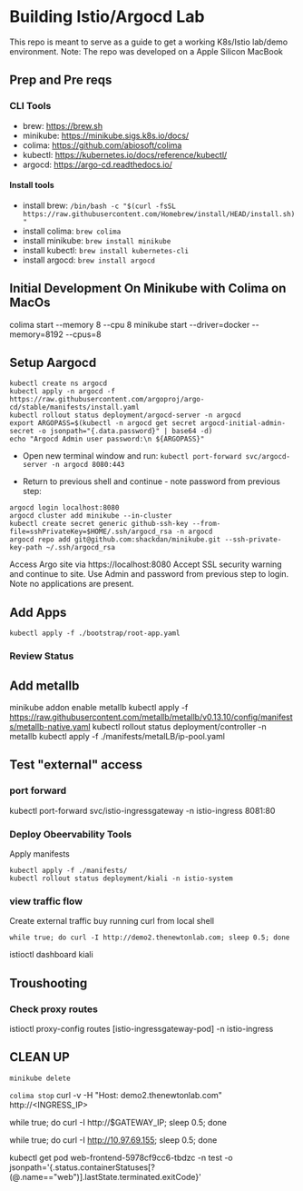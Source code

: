 # Building Istio/Argocd Lab
This repo is meant to serve as a guide to get a working K8s/Istio lab/demo environment.
Note: The repo was developed on a Apple Silicon MacBook
## Prep and Pre reqs
### CLI Tools
- brew: https://brew.sh
- minikube: https://minikube.sigs.k8s.io/docs/
- colima: https://github.com/abiosoft/colima
- kubectl: https://kubernetes.io/docs/reference/kubectl/
- argocd: https://argo-cd.readthedocs.io/

#### Install tools
- install brew: ```/bin/bash -c "$(curl -fsSL https://raw.githubusercontent.com/Homebrew/install/HEAD/install.sh)"```
- install colima: ```brew colima```
- install minikube: ```brew install minikube```
- install kubectl: ```brew install kubernetes-cli```
- install argocd: ```brew install argocd```
## Initial Development On Minikube with Colima on MacOs
colima start --memory 8 --cpu 8
minikube start --driver=docker --memory=8192 --cpus=8
 

## Setup Aargocd

```
kubectl create ns argocd
kubectl apply -n argocd -f https://raw.githubusercontent.com/argoproj/argo-cd/stable/manifests/install.yaml
kubectl rollout status deployment/argocd-server -n argocd
export ARGOPASS=$(kubectl -n argocd get secret argocd-initial-admin-secret -o jsonpath="{.data.password}" | base64 -d)
echo "Argocd Admin user password:\n ${ARGOPASS}"
```

- Open new terminal window and run: ```kubectl port-forward svc/argocd-server -n argocd 8080:443```

- Return to previous shell and continue - note password from previous step:
```
argocd login localhost:8080
argocd cluster add minikube --in-cluster
kubectl create secret generic github-ssh-key --from-file=sshPrivateKey=$HOME/.ssh/argocd_rsa -n argocd
argocd repo add git@github.com:shackdan/minikube.git --ssh-private-key-path ~/.ssh/argocd_rsa
```
Access Argo site via https://localhost:8080
Accept SSL security warning and continue to site.
Use Admin and password from previous step to login.
Note no applications are present.


## Add Apps
```
kubectl apply -f ./bootstrap/root-app.yaml
```
### Review Status


## Add metallb
minikube addon enable metallb
kubectl apply -f https://raw.githubusercontent.com/metallb/metallb/v0.13.10/config/manifests/metallb-native.yaml
kubectl rollout status deployment/controller -n metallb
kubectl apply -f ./manifests/metalLB/ip-pool.yaml

## Test "external" access
### port forward
kubectl port-forward svc/istio-ingressgateway -n istio-ingress 8081:80

### Deploy Obeervability Tools
Apply manifests
```
kubectl apply -f ./manifests/
kubectl rollout status deployment/kiali -n istio-system
```

### view traffic flow
Create external traffic buy running curl from local shell

```while true; do curl -I http://demo2.thenewtonlab.com; sleep 0.5; done```

istioctl dashboard kiali


## Troushooting
### Check proxy routes
istioctl proxy-config routes [istio-ingressgateway-pod] -n istio-ingress


## CLEAN UP
```minikube delete```

```colima stop```
curl -v -H "Host: demo2.thenewtonlab.com" http://<INGRESS_IP>

while true; do curl -I http://$GATEWAY_IP; sleep 0.5; done

while true; do curl -I http://10.97.69.155; sleep 0.5; done


kubectl get pod web-frontend-5978cf9cc6-tbdzc -n test -o jsonpath='{.status.containerStatuses[?(@.name=="web")].lastState.terminated.exitCode}'